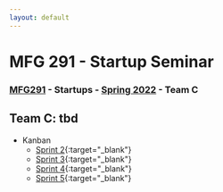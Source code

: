 ```yaml
---
layout: default
---
```


# MFG 291 - Startup Seminar

### [MFG291](../) - Startups - [Spring 2022](./) - Team C

## Team C: tbd

- Kanban
    - [Sprint 2](https://trello.com/b/4bV2CPi2){:target="_blank"}
    - [Sprint 3](https://trello.com/b/x53Y53iR){:target="_blank"}
    - [Sprint 4](https://trello.com/b/NgOh6QWX){:target="_blank"}
    - [Sprint 5](https://trello.com/b/b2oA2LjQ){:target="_blank"}
